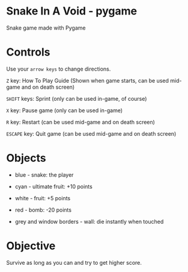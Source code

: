 # Snake In A Void - pygame

Snake game made with Pygame

# Controls

Use your `arrow keys` to change directions.

`Z` key: How To Play Guide (Shown when game starts, can be used mid-game and on death screen)

`SHIFT` keys: Sprint (only can be used in-game, of course)

`X` key: Pause game (only can be used in-game)

`R` key: Restart (can be used mid-game and on death screen)

`ESCAPE` key: Quit game (can be used mid-game and on death screen)

# Objects

- blue - snake: the player

- cyan - ultimate fruit: +10 points

- white - fruit: +5 points

- red - bomb: -20 points

- grey and window borders - wall: die instantly when touched

# Objective

Survive as long as you can and try to get higher score.
